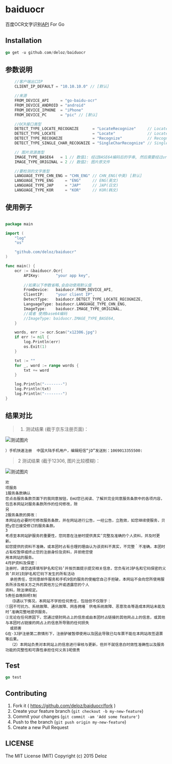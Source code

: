 # baiduocr

百度OCR文字识别[API](http://apistore.baidu.com/apiworks/servicedetail/146.html) For Go

## Installation

```go
go get -u github.com/deloz/baiduocr
```

## 参数说明

``` go
	//客户端出口IP
	CLIENT_IP_DEFAULT = "10.10.10.0" // [默认]

	//来源
	FROM_DEVICE_API     = "go-baidu-ocr"
	FROM_DEVICE_ANDROID = "android"
	FROM_DEVICE_IPHONE  = "iPhone"
	FROM_DEVICE_PC      = "pic" // [默认]

	//OCR接口类型
	DETECT_TYPE_LOCATE_RECOGNIZE      = "LocateRecognize"     // LocateRecognize: 整图文字检测, 识别; 以行为单位 [默认]
	DETECT_TYPE_LOCATE                = "Locate"              // Locate: 整图文字行定位
	DETECT_TYPE_RECOGNIZE             = "Recognize"           // Recognize: 整图文字识别
	DETECT_TYPE_SINGLE_CHAR_RECOGNIZE = "SingleCharRecognize" // SingleCharRecognize: 单字图像识别

	// 图片资源类型
	IMAGE_TYPE_BASE64   = 1 // 数值1: 经过BASE64编码后的字串, 然后需要经过urlencode处理(特别重要) [默认]
	IMAGE_TYPE_ORIGINAL = 2 // 数值2: 图片原文件

	//要检测的文字类型
	LANGUAGE_TYPE_CHN_ENG = "CHN_ENG" // CHN_ENG(中英) [默认]
	LANGUAGE_TYPE_ENG     = "ENG"     // ENG(英文)
	LANGUAGE_TYPE_JAP     = "JAP"     // JAP(日文)
	LANGUAGE_TYPE_KOR     = "KOR"     // KOR(韩文)
````

## 使用例子

```go

package main

import (
	"log"
	"os"

	"github.com/deloz/baiduocr"
)

func main() {
	ocr := &baiduocr.Ocr{
		APIKey:       "your app key",
		
		//如果以下参数省略,会自动使用默认值
		FromDevice:   baiduocr.FROM_DEVICE_API,
		ClientIP:     "your client IP",
		DetectType:   baiduocr.DETECT_TYPE_LOCATE_RECOGNIZE,
		LanguageType: baiduocr.LANGUAGE_TYPE_CHN_ENG,
		ImageType:    baiduocr.IMAGE_TYPE_ORIGINAL,
		//或者 使用base64编码
		//ImageType: baiduocr.IMAGE_TYPE_BASE64,
	}

	words, err := ocr.Scan("x12306.jpg")
	if err != nil {
		log.Println(err)
		os.Exit(1)
	}

	txt := ""
	for _, word := range words {
		txt += word
	}

	log.Println("--------")
	log.Println(txt)
	log.Println("--------")
}
```

## 结果对比

>1. 测试结果 (截于京东注册页面)：

![测试图片](https://github.com/deloz/baiduocr/blob/master/examples/jd.jpg?raw=true) 

```
）手机快速注册  中国大陆手机用户，编辑短信“jD”发送到：1069013355500:
```

>2 测试结果 (截于12306, 图片比较模糊)：

![测试图片](https://github.com/deloz/baiduocr/blob/master/examples/12306.jpg?raw=true) 

```
欢
项服务
1服务条款确认
您点击服务条款页面下的我同意按钮，EmU您已阅读、了解并完全同意服务条款中的各项内容，包舌本网站对服务条款所作的任何修改，除
另
2服务条款的房改：
本网站在必要时可修改服务条款，并在网站进行公告，一经公告，立胜效，如您继续使服务，贝把y您已接受修订的服务条款。
3
考虑至本网站胪服务的重要性，您同意在注册时提供真实‘完整及准确的个人资料，并及时更新。
如您提供的资料不准确，或本团时占有合理的理由认为该资料不真实，不完整｀不准确，本团时占有权暂停或终止您的注册身份及资料，并拒绝您使
用本网站的服务。
4月护资料及保密：
注册时，请您选择填写胪名和它码’并按页面提示提交相关信息，您负有对J胪名和它码保密的义务’并对1刻胪名和它码下发生的所有活动
  承担责任，您同意邮件服务和手机9信的服务的使舳您自己手担破，本网站不会向您所使用服务所涉及相关方之外的其他方公开或透露您的个人
资料，除法律规定。
5责任自晚斜明t制
  （D遇以下情况，本网站不学担任何责任，包括但不仅限于：
①因不可抗力、系统故障、通讯故障、网各拥堵｀供电系统故障、恶意攻击等造成本网站未能及时‘准确完整地提供服务，
②无论在任何原因下，您通过使肘网占上的信息或由本团时占链接的其他网占上的信息，或其他与本团时占链接的网占上的信息所导致的任何损失
  或损害
G在·3J胪注册第二款情形下，注册胪被暂停使用以及因此导致已勾车票不能在本网站改签退票等后果。
  （2）本网站负责对本网站上的信息进行审核与更新，但并不就信息白时效性准确性以及服务功能的完整性和可靠性承担任何义务1呢偿责
```


## Test

```go
go test
```

## Contributing

1. Fork it ( https://github.com/deloz/baiduocr/fork )
2. Create your feature branch (`git checkout -b my-new-feature`)
3. Commit your changes (`git commit -am 'Add some feature'`)
4. Push to the branch (`git push origin my-new-feature`)
5. Create a new Pull Request

## LICENSE

The MIT License (MIT) Copyright (c) 2015 Deloz

